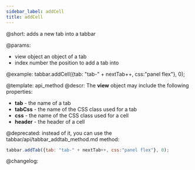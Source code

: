 ```yaml
---
sidebar_label: addCell
title: addCell
---          
```


@short: adds a new tab into a tabbar


@params:
- view 		object		an object of a tab 
- index 	number		the position to add a tab into



@example:
tabbar.addCell({tab: "tab-" + nextTab++, css:"panel flex"}, 0);


@template: api_method
@descr:
The **view** object may include the following properties:

- **tab** - the name of a tab
- **tabCss** - the name of the CSS class used for a tab
- **css** - the name of the CSS class used for a cell
- **header** - the header of a cell

@deprecated: instead of it, you can use the tabbar/api/tabbar_addtab_method.md method:

~~~js
tabbar.addTab({tab: "tab-" + nextTab++, css:"panel flex"}, 0);
~~~


@changelog:


